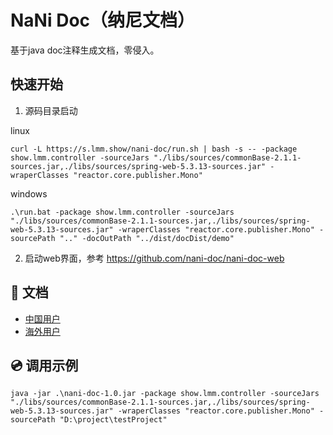 # NaNi Doc（纳尼文档）

基于java doc注释生成文档，零侵入。

## 快速开始

1. 源码目录启动

linux

```shell
curl -L https://s.lmm.show/nani-doc/run.sh | bash -s -- -package show.lmm.controller -sourceJars "./libs/sources/commonBase-2.1.1-sources.jar,./libs/sources/spring-web-5.3.13-sources.jar" -wraperClasses "reactor.core.publisher.Mono"
```
windows

```shell
.\run.bat -package show.lmm.controller -sourceJars "./libs/sources/commonBase-2.1.1-sources.jar,./libs/sources/spring-web-5.3.13-sources.jar" -wraperClasses "reactor.core.publisher.Mono" -sourcePath ".." -docOutPath "../dist/docDist/demo"
```

2. 启动web界面，参考 https://github.com/nani-doc/nani-doc-web

## 📖 文档

- [中国用户](https://nani-doc.gitee.io)
- [海外用户](https://nanidoc.lmm.show)

## 💿 调用示例

```shell
java -jar .\nani-doc-1.0.jar -package show.lmm.controller -sourceJars "./libs/sources/commonBase-2.1.1-sources.jar,./libs/sources/spring-web-5.3.13-sources.jar" -wraperClasses "reactor.core.publisher.Mono" -sourcePath "D:\project\testProject"
```
